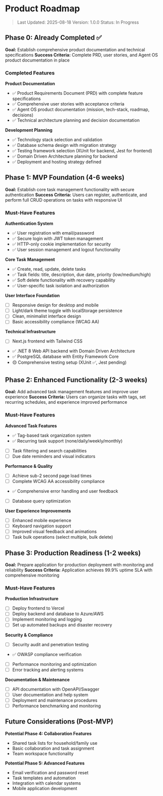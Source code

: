 # Product Roadmap

> Last Updated: 2025-08-18
> Version: 1.0.0
> Status: In Progress

## Phase 0: Already Completed ✅

**Goal:** Establish comprehensive product documentation and technical specifications
**Success Criteria:** Complete PRD, user stories, and Agent OS product documentation in place

### Completed Features

**Product Documentation**

-   ✅ Product Requirements Document (PRD) with complete feature specifications
-   ✅ Comprehensive user stories with acceptance criteria
-   ✅ Agent OS product documentation (mission, tech-stack, roadmap, decisions)
-   ✅ Technical architecture planning and decision documentation

**Development Planning**

-   ✅ Technology stack selection and validation
-   ✅ Database schema design with migration strategy
-   ✅ Testing framework selection (XUnit for backend, Jest for frontend)
-   ✅ Domain Driven Architecture planning for backend
-   ✅ Deployment and hosting strategy defined

## Phase 1: MVP Foundation (4-6 weeks)

**Goal:** Establish core task management functionality with secure authentication
**Success Criteria:** Users can register, authenticate, and perform full CRUD operations on tasks with responsive UI

### Must-Have Features

**Authentication System**

-   ✅ User registration with email/password
-   ✅ Secure login with JWT token management
-   ✅ HTTP-only cookie implementation for security
-   ✅ User session management and logout functionality

**Core Task Management**

-   ✅ Create, read, update, delete tasks
-   ✅ Task fields: title, description, due date, priority (low/medium/high)
-   ✅ Soft delete functionality with recovery capability
-   ✅ User-specific task isolation and authorization

**User Interface Foundation**

-   [ ] Responsive design for desktop and mobile
-   [ ] Light/dark theme toggle with localStorage persistence
-   [ ] Clean, minimalist interface design
-   [ ] Basic accessibility compliance (WCAG AA)

**Technical Infrastructure**

-   [ ] Next.js frontend with Tailwind CSS
-   ✅ .NET 8 Web API backend with Domain Driven Architecture
-   ✅ PostgreSQL database with Entity Framework Core
-   🟡 Comprehensive testing setup (XUnit ✅, Jest pending)

## Phase 2: Enhanced Functionality (2-3 weeks)

**Goal:** Add advanced task management features and improve user experience
**Success Criteria:** Users can organize tasks with tags, set recurring schedules, and experience improved performance

### Must-Have Features

**Advanced Task Features**

-   ✅ Tag-based task organization system
-   ✅ Recurring task support (none/daily/weekly/monthly)
-   [ ] Task filtering and search capabilities
-   [ ] Due date reminders and visual indicators

**Performance & Quality**

-   [ ] Achieve sub-2 second page load times
-   [ ] Complete WCAG AA accessibility compliance
-   ✅ Comprehensive error handling and user feedback
-   [ ] Database query optimization

**User Experience Improvements**

-   [ ] Enhanced mobile experience
-   [ ] Keyboard navigation support
-   [ ] Improved visual feedback and animations
-   [ ] Task bulk operations (select multiple, bulk delete)

## Phase 3: Production Readiness (1-2 weeks)

**Goal:** Prepare application for production deployment with monitoring and reliability
**Success Criteria:** Application achieves 99.9% uptime SLA with comprehensive monitoring

### Must-Have Features

**Production Infrastructure**

-   [ ] Deploy frontend to Vercel
-   [ ] Deploy backend and database to Azure/AWS
-   [ ] Implement monitoring and logging
-   [ ] Set up automated backups and disaster recovery

**Security & Compliance**

-   [ ] Security audit and penetration testing
-   ✅ OWASP compliance verification
-   [ ] Performance monitoring and optimization
-   [ ] Error tracking and alerting systems

**Documentation & Maintenance**

-   [ ] API documentation with OpenAPI/Swagger
-   [ ] User documentation and help system
-   [ ] Deployment and maintenance procedures
-   [ ] Performance benchmarking and monitoring

## Future Considerations (Post-MVP)

**Potential Phase 4: Collaboration Features**

-   Shared task lists for household/family use
-   Basic collaboration and task assignment
-   Team workspace functionality

**Potential Phase 5: Advanced Features**

-   Email verification and password reset
-   Task templates and automation
-   Integration with calendar systems
-   Mobile application development
